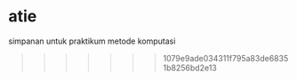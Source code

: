 
# atie
simpanan untuk praktikum metode komputasi 
>>>>>>> 1079e9ade034311f795a83de68351b8256bd2e13
